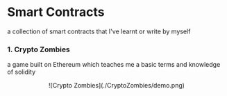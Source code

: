 # Smart Contracts
a collection of smart contracts that I've learnt or write by myself

### 1. Crypto Zombies
a game built on Ethereum which teaches me a basic terms and knowledge of solidity 
<p align="center">
    ![Crypto Zombies](./CryptoZombies/demo.png)
</p>
